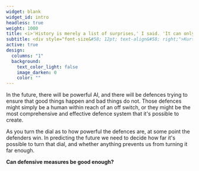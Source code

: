 ```yaml
---
widget: blank
widget_id: intro
headless: true
weight: 1000
title: <i>'History is merely a list of surprises,' I said. 'It can only prepare us to be surprised yet again.'</i>
subtitle: <div style="font-size&#58; 12pt; text-align&#58; right;">Kurt Vonnegut, Slapstick, or Lonesome No More!</div>
active: true
design:
  columns: "1"
  background:
    text_color_light: false
    image_darken: 0
    color: ""
---
```


In the future, there will be powerful AI, and there will be defences trying to ensure that good things happen and bad things do not.  Those defences might simply be a human within reach of an off switch, or they might be the most comprehensive and effective defence system that it's possible to create.

As you turn the dial as to how powerful the defences are, at some point the defenders win.  In predicting the future we need to decide how far it's possible to turn that dial, and whether anything prevents us from turning it far enough.

**Can defensive measures be good enough?**
